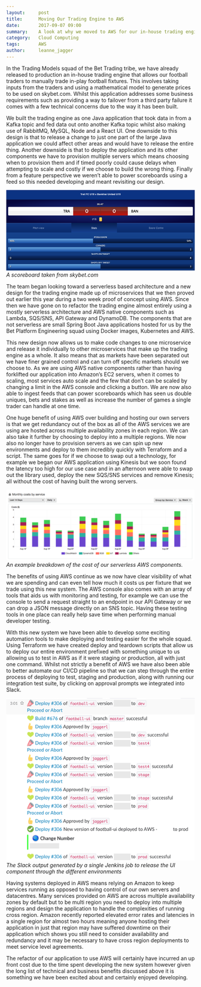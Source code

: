 ```yaml
---
layout:     post
title:      Moving Our Trading Engine to AWS
date:       2017-09-07 09:00
summary:    A look at why we moved to AWS for our in-house trading engine and the benefits we receive.
category:   Cloud Computing
tags:       AWS
author:     leanne_jagger
---
```


In the Trading Models squad of the Bet Trading tribe, we have already released to production an in-house trading engine that allows our football traders to manually trade in-play football fixtures. This involves taking inputs from the traders and using a mathematical model to generate prices to be used on skybet.com. Whilst this application addresses some business requirements such as providing a way to failover from a third party failure it comes with a few technical concerns due to the way it has been built.

We built the trading engine as one Java application that took data in from a Kafka topic and fed data out onto another Kafka topic whilst also making use of RabbitMQ, MySQL, Node and a React UI. One downside to this design is that to release a change to just one part of the large Java application we could affect other areas and would have to release the entire thing. Another downside is that to deploy the application and its other components we have to provision multiple servers which means choosing when to provision them and if timed poorly could cause delays when attempting to scale and costly if we choose to build the wrong thing. Finally from a feature perspective we weren’t able to power scoreboards using a feed so this needed developing and meant revisiting our design.

![Scoreboard](/images/trading-on-aws/01_Scoreboard.png)
*A scoreboard taken from skybet.com*

The team began looking toward a serverless based architecture and a new design for the trading engine made up of microservices that we then proved out earlier this year during a two week proof of concept using AWS. Since then we have gone on to refactor the trading engine almost entirely using a mostly serverless architecture and AWS native components such as Lambda, SQS/SNS, API Gateway and DynamoDB. The components that are not serverless are small Spring Boot Java applications hosted for us by the Bet Platform Engineering squad using Docker images, Kubernetes and AWS.

This new design now allows us to make code changes to one microservice and release it individually to other microservices that make up the trading engine as a whole. It also means that as markets have been separated out we have finer grained control and can turn off specific markets should we choose to. As we are using AWS native components rather than having forklifted our application into Amazon’s EC2 servers, when it comes to scaling, most services auto scale and the few that don’t can be scaled by changing a limit in the AWS console and clicking a button. We are now also able to ingest feeds that can power scoreboards which has seen us double uniques, bets and stakes as well as increase the number of games a single trader can handle at one time.

One huge benefit of using AWS over building and hosting our own servers is that we get redundancy out of the box as all of the AWS services we are using are hosted across multiple availability zones in each region. We can also take it further by choosing to deploy into a multiple regions. We now also no longer have to provision servers as we can spin up new environments and deploy to them incredibly quickly with Terraform and a script. The same goes for if we choose to swap out a technology, for example we began our AWS application using Kinesis but we soon found the latency too high for our use case and in an afternoon were able to swap out the library used, deploy the new SQS/SNS services and remove Kinesis; all without the cost of having built the wrong servers.

![AWS Cost Breakdown](/images/trading-on-aws/02_CostBreakdown.png)
*An example breakdown of the cost of our serverless AWS components.*

The benefits of using AWS continue as we now have clear visibility of what we are spending and can even tell how much it costs us per fixture that we trade using this new system. The AWS console also comes with an array of tools that aids us with monitoring and testing, for example we can use the console to send a request straight to an endpoint in our API Gateway or we can drop a JSON message directly on an SNS topic. Having these testing tools in one place can really help save time when performing manual developer testing.

With this new system we have been able to develop some exciting automation tools to make deploying and testing easier for the whole squad. Using Terraform we have created deploy and teardown scripts that allow us to deploy our entire environment prefixed with something unique to us allowing us to test in AWS as if it were staging or production, all with just one command. Whilst not strictly a benefit of AWS we have also been able to better automate our CI/CD pipeline so that we can step through the entire process of deploying to test, staging and production, along with running our integration test suite, by clicking on approval prompts we integrated into Slack. 

![Generated output in Slack](/images/trading-on-aws/03_SlackOutput.png)
*The Slack output generated by a single Jenkins job to release the UI component through the different environments*

Having systems deployed in AWS means relying on Amazon to keep services running as opposed to having control of our own servers and datacentres. Many services provided on AWS are across multiple availability zones by default but to be multi region you need to deploy into multiple regions and design the application to handle the complexities of running cross region. Amazon recently reported elevated error rates and latencies in a single region for almost two hours meaning anyone hosting their application in just that region may have suffered downtime on their application which shows you still need to consider availability and redundancy and it may be necessary to have cross region deployments to meet service level agreements.

The refactor of our application to use AWS will certainly have incurred an up front cost due to the time spent developing the new system however given the long list of technical and business benefits discussed above it is something we have been excited about and certainly enjoyed developing.
